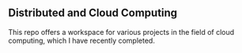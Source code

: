 ## Distributed and Cloud Computing

This repo offers a workspace for various projects in the field of cloud computing, which I have recently completed. 


